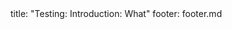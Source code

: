 <frontmatter>
title: "Testing: Introduction: What"
footer: footer.md
</frontmatter>

<include src="unit-inPage-asFlat.md" boilerplate />